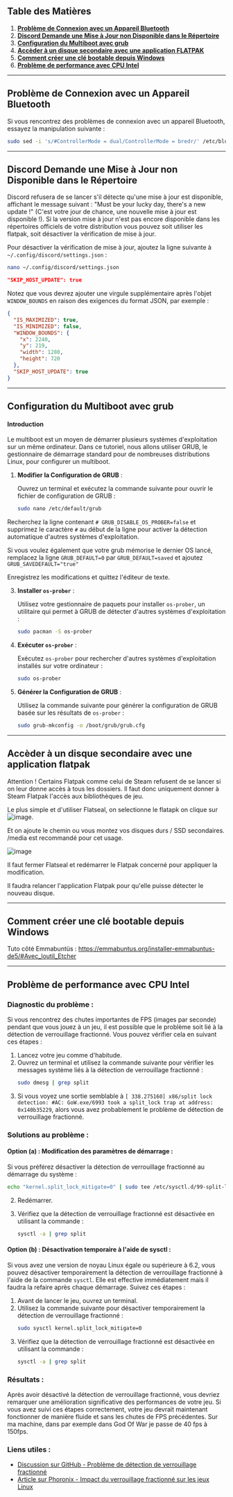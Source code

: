 ## **Table des Matières**

1. **[Problème de Connexion avec un Appareil Bluetooth](#problème-de-connexion-avec-un-appareil-bluetooth)**
2. **[Discord Demande une Mise à Jour non Disponible dans le Répertoire](#discord-demande-une-mise-à-jour-non-disponible-dans-le-répertoire)**
3. **[Configuration du Multiboot avec grub](#configuration-du-multiboot-avec-grub)**
4. **[Accèder à un disque secondaire avec une application **FLATPAK**](#accèder-à-un-disque-secondaire-avec-une-application-flatpak)**
5. **[Comment créer une clé bootable depuis Windows](#comment-créer-une-clé-bootable-depuis-windows)**
6. **[Problème de performance avec CPU Intel](#problème-de-performance-avec-cpu-intel)**

---

<a name="problème-de-connexion-avec-un-appareil-bluetooth"></a>
## Problème de Connexion avec un Appareil Bluetooth

Si vous rencontrez des problèmes de connexion avec un appareil Bluetooth, essayez la manipulation suivante :

```bash
sudo sed -i 's/#ControllerMode = dual/ControllerMode = bredr/' /etc/bluetooth/main.conf && sudo systemctl restart bluetooth
```

---

<a name="discord-demande-une-mise-à-jour-non-disponible-dans-le-répertoire"></a>
## Discord Demande une Mise à Jour non Disponible dans le Répertoire

Discord refusera de se lancer s'il détecte qu'une mise à jour est disponible, affichant le message suivant : "Must be your lucky day, there's a new update !" (C'est votre jour de chance, une nouvelle mise à jour est disponible !). Si la version mise à jour n'est pas encore disponible dans les répertoires officiels de votre distribution vous pouvez soit utiliser les flatpak, soit désactiver la vérification de mise à jour.

Pour désactiver la vérification de mise à jour, ajoutez la ligne suivante à `~/.config/discord/settings.json` :

```bash
nano ~/.config/discord/settings.json
```

```json
"SKIP_HOST_UPDATE": true
```

Notez que vous devrez ajouter une virgule supplémentaire après l'objet `WINDOW_BOUNDS` en raison des exigences du format JSON, par exemple :

```json
{
  "IS_MAXIMIZED": true,
  "IS_MINIMIZED": false,
  "WINDOW_BOUNDS": {
    "x": 2240,
    "y": 219,
    "width": 1280,
    "height": 720
  },
  "SKIP_HOST_UPDATE": true
}
```

---

## Configuration du Multiboot avec grub

#### Introduction

Le multiboot est un moyen de démarrer plusieurs systèmes d'exploitation sur un même ordinateur. Dans ce tutoriel, nous allons utiliser GRUB, le gestionnaire de démarrage standard pour de nombreuses distributions Linux, pour configurer un multiboot.

1. **Modifier la Configuration de GRUB** :

   Ouvrez un terminal et exécutez la commande suivante pour ouvrir le fichier de configuration de GRUB :
   ```bash
   sudo nano /etc/default/grub
   ```

Recherchez la ligne contenant `# GRUB_DISABLE_OS_PROBER=false` et supprimez le caractère `#` au début de la ligne pour activer la détection automatique d'autres systèmes d'exploitation.

Si vous voulez également que votre grub mémorise le dernier OS lancé, remplacez la ligne `GRUB_DEFAULT=0` par `GRUB_DEFAULT=saved` et ajoutez `GRUB_SAVEDEFAULT="true"`

   Enregistrez les modifications et quittez l'éditeur de texte.

3. **Installer `os-prober`** :

   Utilisez votre gestionnaire de paquets pour installer `os-prober`, un utilitaire qui permet à GRUB de détecter d'autres systèmes d'exploitation :
   ```bash
   sudo pacman -S os-prober
   ```

4. **Exécuter `os-prober`** :

   Exécutez `os-prober` pour rechercher d'autres systèmes d'exploitation installés sur votre ordinateur :
   ```bash
   sudo os-prober
   ```

5. **Générer la Configuration de GRUB** :

   Utilisez la commande suivante pour générer la configuration de GRUB basée sur les résultats de `os-prober` :
   ```bash
   sudo grub-mkconfig -o /boot/grub/grub.cfg
   ```

---

## Accèder à un disque secondaire avec une application flatpak

Attention ! Certains Flatpak comme celui de Steam refusent de se lancer si on leur donne accès à tous les dossiers. Il faut donc uniquement donner à Steam Flatpak l'accès aux bibliothèques de jeu.

Le plus simple et d'utiliser Flatseal, on selectionne le flatapk on clique sur ![image](https://github.com/Gaming-Linux-FR/glf-astuces/assets/83916775/20e9afff-149d-4550-8279-189ae5dd1e48).


Et on ajoute le chemin ou vous montez vos disques durs / SSD secondaires. /media est recommandé pour cet usage.

![image](https://github.com/Gaming-Linux-FR/glf-astuces/assets/83916775/c71f8829-557b-4713-8397-a572add5051c)

Il faut fermer Flatseal et redémarrer le Flatpak concerné pour appliquer la modification.

Il faudra relancer l'application Flatpak pour qu'elle puisse détecter le nouveau disque.

---

## Comment créer une clé bootable depuis Windows

Tuto côté Emmabuntüs : https://emmabuntus.org/installer-emmabuntus-de5/#Avec_loutil_Etcher

---

## Problème de performance avec CPU Intel

### Diagnostic du problème :

Si vous rencontrez des chutes importantes de FPS (images par seconde) pendant que vous jouez à un jeu, il est possible que le problème soit lié à la détection de verrouillage fractionné. Vous pouvez vérifier cela en suivant ces étapes :

1. Lancez votre jeu comme d'habitude.
2. Ouvrez un terminal et utilisez la commande suivante pour vérifier les messages système liés à la détection de verrouillage fractionné :
   ```bash
   sudo dmesg | grep split
   ```
3. Si vous voyez une sortie semblable à `[ 338.275160] x86/split lock detection: #AC: GoW.exe/6993 took a split_lock trap at address: 0x140b35229`, alors vous avez probablement le problème de détection de verrouillage fractionné.

### Solutions au problème :

#### Option (a) : Modification des paramètres de démarrage :

Si vous préférez désactiver la détection de verrouillage fractionné au démarrage du système :

```bash
echo "kernel.split_lock_mitigate=0" | sudo tee /etc/sysctl.d/99-split-lock.conf
```
2. Redémarrer.

3. Vérifiez que la détection de verrouillage fractionné est désactivée en utilisant la commande :
   ```bash
   sysctl -a | grep split
   ```

#### Option (b) : Désactivation temporaire à l'aide de sysctl :

Si vous avez une version de noyau Linux égale ou supérieure à 6.2, vous pouvez désactiver temporairement la détection de verrouillage fractionné à l'aide de la commande `sysctl`.  Elle est effective immédiatement mais il faudra la refaire après chaque démarrage. Suivez ces étapes :

1. Avant de lancer le jeu, ouvrez un terminal.
2. Utilisez la commande suivante pour désactiver temporairement la détection de verrouillage fractionné :
   ```bash
   sudo sysctl kernel.split_lock_mitigate=0
   ```
3. Vérifiez que la détection de verrouillage fractionné est désactivée en utilisant la commande :
   ```bash
   sysctl -a | grep split
   ```

### Résultats :

Après avoir désactivé la détection de verrouillage fractionné, vous devriez remarquer une amélioration significative des performances de votre jeu. Si vous avez suivi ces étapes correctement, votre jeu devrait maintenant fonctionner de manière fluide et sans les chutes de FPS précédentes. Sur ma machine, dans par exemple dans God Of War je passe de 40 fps à 150fps.

### Liens utiles :

- [Discussion sur GitHub - Problème de détection de verrouillage fractionné](https://github.com/doitsujin/dxvk/issues/2938)
- [Article sur Phoronix - Impact du verrouillage fractionné sur les jeux Linux](https://www.phoronix.com/news/Linux-Splitlock-Hurts-Gaming)
